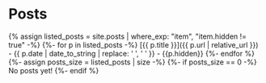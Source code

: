 ---
---
# Posts

{% assign listed_posts = site.posts | where_exp: "item", "item.hidden != true" -%}
{%- for p in listed_posts -%}
[{{ p.title }}]({{ p.url | relative_url }}) -&nbsp;{{ p.date | date_to_string | replace: ' ', '&nbsp;' }} - {{p.hidden}}
{%- endfor %}
{%- assign posts_size = listed_posts | size -%}
{%- if posts_size == 0 -%}
No posts yet!
{%- endif %}
